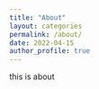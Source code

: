 ```yaml
---
title: "About"
layout: categories
permalink: /about/
date: 2022-04-15
author_profile: true
---
```


this is about